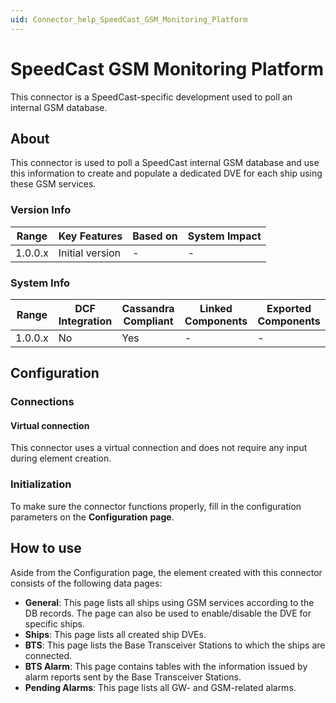 ```yaml
---
uid: Connector_help_SpeedCast_GSM_Monitoring_Platform
---
```


# SpeedCast GSM Monitoring Platform

This connector is a SpeedCast-specific development used to poll an internal GSM database.

## About

This connector is used to poll a SpeedCast internal GSM database and use this information to create and populate a dedicated DVE for each ship using these GSM services.

### Version Info

| Range     | Key Features     | Based on     | System Impact     |
|-----------|------------------|--------------|-------------------|
| 1.0.0.x   | Initial version  | -            | -                 |

### System Info

| Range     | DCF Integration     | Cassandra Compliant     | Linked Components     | Exported Components     |
|-----------|---------------------|-------------------------|-----------------------|-------------------------|
| 1.0.0.x   | No                  | Yes                     | -                     | -                       |

## Configuration

### Connections

#### Virtual connection

This connector uses a virtual connection and does not require any input during element creation.

### Initialization

To make sure the connector functions properly, fill in the configuration parameters on the **Configuration** **page**.

## How to use

Aside from the Configuration page, the element created with this connector consists of the following data pages:

- **General**: This page lists all ships using GSM services according to the DB records. The page can also be used to enable/disable the DVE for specific ships.
- **Ships**: This page lists all created ship DVEs.
- **BTS**: This page lists the Base Transceiver Stations to which the ships are connected.
- **BTS Alarm**: This page contains tables with the information issued by alarm reports sent by the Base Transceiver Stations.
- **Pending Alarms**: This page lists all GW- and GSM-related alarms.
